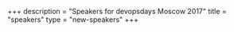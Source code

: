 +++
description = "Speakers for devopsdays Moscow 2017"
title = "speakers"
type = "new-speakers"
+++
